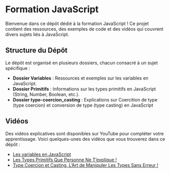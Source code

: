 # Formation JavaScript

Bienvenue dans ce dépôt dédié à la formation JavaScript ! Ce projet contient des ressources, des exemples de code et des vidéos qui couvrent divers sujets liés à JavaScript.

## Structure du Dépôt

Le dépôt est organisé en plusieurs dossiers, chacun consacré à un sujet spécifique :

- **Dossier Variables** : Ressources et exemples sur les variables en JavaScript.
- **Dossier Primitifs** : Informations sur les types primitifs en JavaScript (String, Number, Boolean, etc.).
- **Dossier type-coercion_casting** : Explications sur Coercition de type (type coercion) et conversion de type (type casting) en JavaScript

## Vidéos

Des vidéos explicatives sont disponibles sur YouTube pour compléter votre apprentissage. Voici quelques-unes des vidéos que vous trouverez dans ce dépôt :

- [Les variables en JavaScript](https://www.youtube.com/watch?v=aWD4BqZTjP8)
- [Les Types Primitifs Que Personne Ne T’explique !](https://www.youtube.com/watch?v=_6yppv_ewio)
- [Type Coercion et Casting, L’Art de Manipuler Les Types Sans Erreur !](https://www.youtube.com/watch?v=cts57eMLDMc&t=655s)